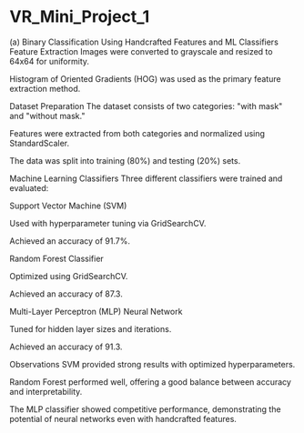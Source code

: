# VR_Mini_Project_1

(a) Binary Classification Using Handcrafted Features and ML Classifiers
Feature Extraction
Images were converted to grayscale and resized to 64x64 for uniformity.

Histogram of Oriented Gradients (HOG) was used as the primary feature extraction method.

Dataset Preparation
The dataset consists of two categories: "with mask" and "without mask."

Features were extracted from both categories and normalized using StandardScaler.

The data was split into training (80%) and testing (20%) sets.

Machine Learning Classifiers
Three different classifiers were trained and evaluated:

Support Vector Machine (SVM)

Used with hyperparameter tuning via GridSearchCV.

Achieved an accuracy of 91.7%.

Random Forest Classifier

Optimized using GridSearchCV.

Achieved an accuracy of 87.3.

Multi-Layer Perceptron (MLP) Neural Network

Tuned for hidden layer sizes and iterations.

Achieved an accuracy of 91.3.

Observations
SVM provided strong results with optimized hyperparameters.

Random Forest performed well, offering a good balance between accuracy and interpretability.

The MLP classifier showed competitive performance, demonstrating the potential of neural networks even with handcrafted features.
